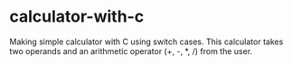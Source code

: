 # calculator-with-c
Making simple calculator with C using switch cases. This calculator takes two operands and an arithmetic operator (+, -, *, /) from the user.

